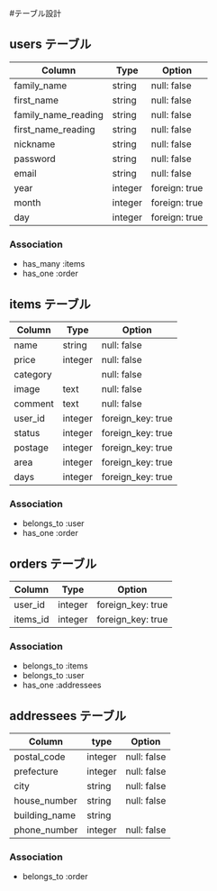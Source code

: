 #テーブル設計

## users テーブル
|  Column              |  Type    |  Option         |
| -------------------- |  ------- | --------------  |
| family_name          |  string  |  null: false    |
| first_name           |  string  |  null: false    |
| family_name_reading  |  string  |  null: false    |
| first_name_reading   |  string  |  null: false    |
| nickname             |  string  |  null: false    |
| password             |  string  |  null: false    |
| email                |  string  |  null: false    |
| year                 |  integer |  foreign: true  |
| month                |  integer |  foreign: true  |
| day                  |  integer |  foreign: true  |


### Association

- has_many :items
- has_one :order

## items テーブル
|  Column    |  Type     |  Option             |
| ---------- |  -------  |  -----------------  |
| name       |  string   |  null: false        |
| price      |  integer  |  null: false        |
| category   |           |  null: false        |
| image      |  text     |  null: false        |
| comment    |  text     |  null: false        |
| user_id    |  integer  |  foreign_key: true  |
| status     |  integer  |  foreign_key: true  |
| postage    |  integer  |  foreign_key: true  |
| area       |  integer  |  foreign_key: true  |
| days       |  integer  |  foreign_key: true  |

### Association

- belongs_to :user
- has_one :order


## orders テーブル
|  Column   |  Type     |  Option             |
| --------- |  -------- |  -----------------  |
| user_id   |  integer  |  foreign_key: true  |
| items_id  |  integer  |  foreign_key: true  |

### Association

- belongs_to :items
- belongs_to :user
- has_one :addressees


## addressees テーブル
|  Column        |  type     |  Option       |
| -------------  |  -------  |  -----------  |
| postal_code    |  integer  |  null: false  |
| prefecture     |  integer  |  null: false  |
| city           |  string   |  null: false  |
| house_number   |  string   |  null: false  |
| building_name  |  string   |               |
| phone_number   |  integer  |  null: false  |

### Association

- belongs_to :order